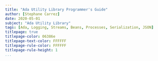 ```yaml
---
title: "Ada Utility Library Programmer's Guide"
author: [Stephane Carrez]
date: 2020-05-01
subject: "Ada Utility Library"
tags: [Ada, Logging, Streams, Beans, Processes, Serialization, JSON]
titlepage: true
titlepage-color: 06386e
titlepage-text-color: FFFFFF
titlepage-rule-color: FFFFFF
titlepage-rule-height: 1
...
```

